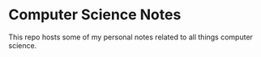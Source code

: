 # Computer Science Notes

This repo hosts some of my personal notes related to all things computer science.
